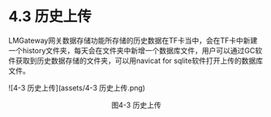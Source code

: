 # 4.3 历史上传

LMGateway网关数据存储功能所存储的历史数据在TF卡当中，会在TF卡中新建一个history文件夹，每天会在文件夹中新增一个数据库文件，用户可以通过GC软件获取到历史数据存储的文件夹，可以用navicat for sqlite软件打开上传的数据库文件。

![4-3 历史上传](assets/4-3 历史上传.png)

<center>图4-3 历史上传</center>

